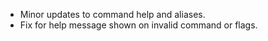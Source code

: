 - Minor updates to command help and aliases.
- Fix for help message shown on invalid command or flags.